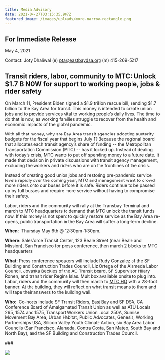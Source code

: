 ```yaml
---
title: Media Advisory
date: 2021-04-27T03:15:35.907Z
featured_image: /images/uploads/more-narrow-rectangle.png
---
```

<!--StartFragment-->

## For Immediate Release

May 4, 2021

Contact: Joty Dhaliwal (e) [pta@eastbaydsa.org](mailto:pta@eastbaydsa.org) (m) 415-269-5217

## Transit riders, labor, community to MTC: Unlock $1.7 B NOW for support to working people, jobs & rider safety

On March 11, President Biden signed a $1.9 trillion rescue bill, sending $1.7 billion to the Bay Area for transit. This money is intended to create union jobs and to provide services vital to working people’s daily lives. The time to do that is now, as working families struggle to recover from the health and economic impacts of the global pandemic.

With all that money, why are Bay Area transit agencies adopting austerity budgets for the fiscal year that begins July 1? Because the regional board that allocates each transit agency’s share of funding -- the Metropolitan Transportation Commission (MTC) -- has it locked up. Instead of dealing with today’s crisis, MTC wants to put off spending money to a future date. It made that decision in private discussions with transit agency management, excluding the workers and riders who are on the frontlines of the crisis.

Instead of creating good union jobs and restoring pre-pandemic service levels rapidly over the coming year, MTC and management want to crowd more riders onto our buses before it is safe. Riders continue to be passed up by full busses and require more service without having to compromise their safety.

Labor, riders and the community will rally at the Transbay Terminal and march to MTC headquarters to demand that MTC unlock the transit funds now. If this money is not spent to quickly restore service as the Bay Area re-opens, public transportation in the Bay Area will suffer a long-term decline.

**When**:  Thursday May 6th @ 12:30pm-1:30pm. 

**Where**: Salesforce Transit Center, 123 Beale Street (near Beale and Mission), San Francisco for press conference, then march 2 blocks to MTC headquarters.

**What**: Press conference speakers will include Rudy Gonzalez of the SF Building and Construction Trades Council, Liz Ortega of the Alameda Labor Council, Jovanka Beckles of the AC Transit board, SF Supervisor Hilary Ronen, and transit rider Regina Islas. Mult box available onsite to plug into. Labor, riders and the community will then march to [MTC HQ](https://www.google.com/maps/@37.7879997,-122.3919422,3a,75y,124.88h,82.44t/data=!3m7!1e1!3m5!1s8tOyoZhjCby23sZm83HkdQ!2e0!6shttps:%2F%2Fstreetviewpixels-pa.googleapis.com%2Fv1%2Fthumbnail%3Fpanoid%3D8tOyoZhjCby23sZm83HkdQ%26cb_client%3Dmaps_sv.tactile.gps%26w%3D203%26h%3D100%26yaw%3D224.81616%26pitch%3D0%26thumbfov%3D100!7i16384!8i8192) with a 28-foot banner. At the building, they will reflect on what transit means to them and will tape their answers to the building wall.

**Who**:  Co-hosts include SF Transit Riders, East Bay and SF DSA, CA Conference Board of Amalgamated Transit Union as well as ATU Locals 265, 1574 and 1575, Transport Workers Union Local 250A, Sunrise Movement Bay Area, Urban Habitat, Public Advocates, Genesis, Working Partnerships USA, Silicon Valley Youth Climate Action, six Bay Area Labor Councils (San Francisco, Alameda, Contra Costa, San Mateo, South Bay and North Bay), and the SF Building and Construction Trades Council.

\###

<!--EndFragment-->

![](/images/uploads/hey-mtc-event-flyer.png)

<!--EndFragment-->